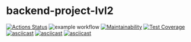 # backend-project-lvl2
[![Actions Status](https://github.com/Nikolay2020kov/backend-project-lvl2/workflows/hexlet-check/badge.svg)](https://github.com/Nikolay2020kov/backend-project-lvl2/actions)
![example workflow](https://github.com/Nikolay2020kov/backend-project-lvl2/actions/workflows/main.yml/badge.svg)
[![Maintainability](https://api.codeclimate.com/v1/badges/1f6fefd1bf156134b58c/maintainability)](https://codeclimate.com/github/Nikolay2020kov/backend-project-lvl2/maintainability)
[![Test Coverage](https://api.codeclimate.com/v1/badges/1f6fefd1bf156134b58c/test_coverage)](https://codeclimate.com/github/Nikolay2020kov/backend-project-lvl2/test_coverage)
[![asciicast](https://asciinema.org/a/SgpLfU6jTTjhaL13qCdpnufkU.svg)](https://asciinema.org/a/SgpLfU6jTTjhaL13qCdpnufkU)
[![asciicast](https://asciinema.org/a/SgpLfU6jTTjhaL13qCdpnufkU.svg)](https://asciinema.org/a/vuIb5Fyb1tKKaGZSYoR31Ehyl)
[![asciicast](https://asciinema.org/a/SgpLfU6jTTjhaL13qCdpnufkU.svg)](https://asciinema.org/a/OfTdrQQc8necmR0G6YFoR7a6c)
